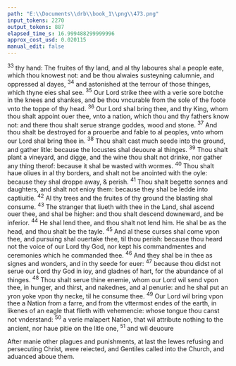 ```yaml
---
path: "E:\\Documents\\drb\\book_1\\png\\473.png"
input_tokens: 2270
output_tokens: 887
elapsed_time_s: 16.999488299999996
approx_cost_usd: 0.020115
manual_edit: false
---
```

<sup>33</sup> thy hand: The fruites of thy land, and al thy laboures shal a people eate, which thou knowest not: and be thou alwaies susteyning calumnie, and oppressed al dayes, <sup>34</sup> and astonished at the terrour of those thinges, which thyne eies shal see. <sup>35</sup> Our Lord strike thee with a verie sore botche in the knees and shankes, and be thou vncurable from the sole of the foote vnto the toppe of thy head. <sup>36</sup> Our Lord shal bring thee, and thy King, whom thou shalt appoint ouer thee, vnto a nation, which thou and thy fathers know not: and there thou shalt serue strange goddes, wood and stone. <sup>37</sup> And thou shalt be destroyed for a prouerbe and fable to al peoples, vnto whom our Lord shal bring thee in. <sup>38</sup> Thou shalt cast much seede into the ground, and gather litle: because the locustes shal deuoure al thinges. <sup>39</sup> Thou shalt plant a vineyard, and digge, and the wine thou shalt not drinke, nor gather any thing therof: because it shal be wasted with wormes. <sup>40</sup> Thou shalt haue oliues in al thy borders, and shalt not be anointed with the oyle: because they shal droppe away, & perish. <sup>41</sup> Thou shalt begette sonnes and daughters, and shalt not enioy them: because they shal be ledde into captiuitie. <sup>42</sup> Al thy trees and the fruites of thy ground the blasting shal consume. <sup>43</sup> The stranger that liueth with thee in the Land, shal ascend ouer thee, and shal be higher: and thou shalt descend downeward, and be inferior. <sup>44</sup> He shal lend thee, and thou shalt not lend him. He shal be as the head, and thou shalt be the tayle. <sup>45</sup> And al these curses shal come vpon thee, and pursuing shal ouertake thee, til thou perish: because thou heard not the voice of our Lord thy God, nor kept his commandmentes and ceremonies which he commanded thee. <sup>46</sup> And they shal be in thee as signes and wonders, and in thy seede for euer: <sup>47</sup> because thou didst not serue our Lord thy God in ioy, and gladnes of hart, for the abundance of al thinges. <sup>48</sup> Thou shalt serue thine enemie, whom our Lord wil send vpon thee, in hunger, and thirst, and nakednes, and al penurie: and he shal put an yron yoke vpon thy necke, til he consume thee. <sup>49</sup> Our Lord wil bring vpon thee a Nation from a farre, and from the vttermost endes of the earth, in likenes of an eagle that flieth with vehemencie: whose tongue thou canst not vnderstand: <sup>50</sup> a verie malapert Nation, that wil attribute nothing to the ancient, nor haue pitie on the litle one, <sup>51</sup> and wil deuoure

<aside>After manie other plagues and punishments, at last the Iewes refusing and persecuting Christ, were reiected, and Gentiles called into the Church, and aduanced aboue them.</aside>

[^1]: Theod. q. 34. in Deut.